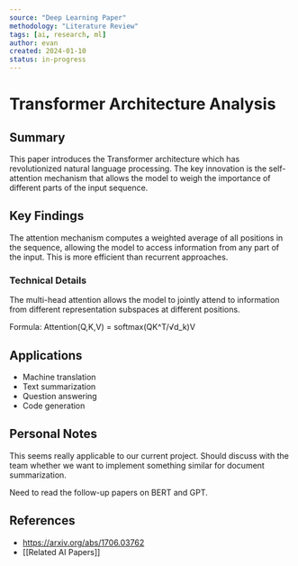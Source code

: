 ```yaml
---
source: "Deep Learning Paper"
methodology: "Literature Review"
tags: [ai, research, ml]
author: evan
created: 2024-01-10
status: in-progress
---
```


# Transformer Architecture Analysis

## Summary

This paper introduces the Transformer architecture which has revolutionized natural language processing. The key innovation is the self-attention mechanism that allows the model to weigh the importance of different parts of the input sequence.

## Key Findings

The attention mechanism computes a weighted average of all positions in the sequence, allowing the model to access information from any part of the input. This is more efficient than recurrent approaches.

### Technical Details

The multi-head attention allows the model to jointly attend to information from different representation subspaces at different positions.

Formula: Attention(Q,K,V) = softmax(QK^T/√d_k)V

## Applications

- Machine translation
- Text summarization
- Question answering
- Code generation

## Personal Notes

This seems really applicable to our current project. Should discuss with the team whether we want to implement something similar for document summarization.

Need to read the follow-up papers on BERT and GPT.

## References
- https://arxiv.org/abs/1706.03762
- [[Related AI Papers]]